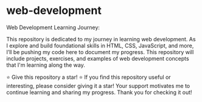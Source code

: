 # web-development
Web Development Learning Journey:

This repository is dedicated to my journey in learning web development. As I explore and build foundational skills in HTML, CSS, JavaScript, and more, I’ll be pushing my code here to document my progress. This repository will include projects, exercises, and examples of web development concepts that I'm learning along the way.

⭐️ Give this repository a star! ⭐️
If you find this repository useful or interesting, please consider giving it a star! Your support motivates me to continue learning and sharing my progress. Thank you for checking it out!
